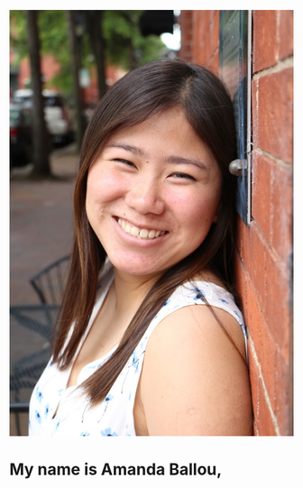 ![Profile Picture](https://raw.githubusercontent.com/amandaballou/Amanda-Ballou/main/images/Profile.JPG) 
# My name is Amanda Ballou, 
